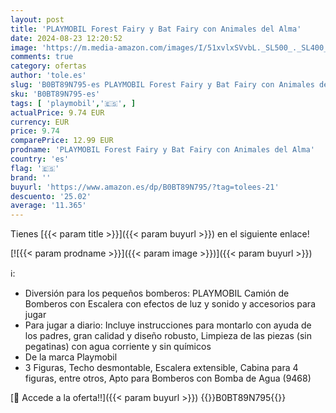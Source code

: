 ```yaml
---
layout: post
title: 'PLAYMOBIL Forest Fairy y Bat Fairy con Animales del Alma'
date: 2024-08-23 12:20:52
image: 'https://m.media-amazon.com/images/I/51xvlxSVvbL._SL500_._SL400_.jpg'
comments: true
category: ofertas
author: 'tole.es'
slug: 'B0BT89N795-es PLAYMOBIL Forest Fairy y Bat Fairy con Animales del Alma'
sku: 'B0BT89N795-es'
tags: [ 'playmobil','🇪🇸', ]
actualPrice: 9.74 EUR
currency: EUR
price: 9.74
comparePrice: 12.99 EUR
prodname: 'PLAYMOBIL Forest Fairy y Bat Fairy con Animales del Alma'
country: 'es'
flag: '🇪🇸'
brand: ''
buyurl: 'https://www.amazon.es/dp/B0BT89N795/?tag=tolees-21'
descuento: '25.02'
average: '11.365'
---
```


Tienes [{{< param title >}}]({{< param buyurl >}}) en el siguiente enlace!

[![{{< param prodname >}}]({{< param image >}})]({{< param buyurl >}})

ℹ️:

- Diversión para los pequeños bomberos: PLAYMOBIL Camión de Bomberos con Escalera con efectos de luz y sonido y accesorios para jugar
- Para jugar a diario: Incluye instrucciones para montarlo con ayuda de los padres, gran calidad y diseño robusto, Limpieza de las piezas (sin pegatinas) con agua corriente y sin químicos
- De la marca Playmobil
- 3 Figuras, Techo desmontable, Escalera extensible, Cabina para 4 figuras, entre otros, Apto para Bomberos con Bomba de Agua (9468)

[🛒 Accede a la oferta!!]({{< param buyurl >}})
{{<world>}}B0BT89N795{{</world>}}
